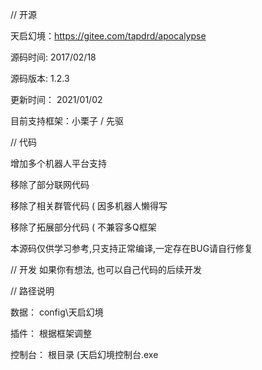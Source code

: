 // 开源

天启幻境：https://gitee.com/tapdrd/apocalypse

源码时间:	2017/02/18

源码版本:	1.2.3

更新时间：	2021/01/02

目前支持框架：小栗子 / 先驱

// 代码

增加多个机器人平台支持

移除了部分联网代码

移除了相关群管代码 ( 因多机器人懒得写

移除了拓展部分代码 ( 不兼容多Q框架

本源码仅供学习参考,只支持正常编译,一定存在BUG请自行修复

// 开发
如果你有想法, 也可以自己代码的后续开发


// 路径说明


数据：	config\天启幻境

插件：	根据框架调整

控制台： 根目录 (天启幻境控制台.exe